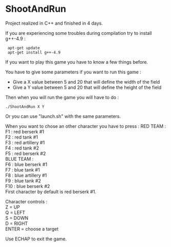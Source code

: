 # ShootAndRun

Project realized in C++ and finished in 4 days.

If you are experiencing some troubles during compilation try to install g++-4.9 :
```
 apt-get update
 apt-get install g++-4.9
```

If you want to play this game you have to know a few things before.

You have to give some parameters if you want to run this game :
- Give a X value between 5 and 20 that will define the width of the field
- Give a Y value between 5 and 20 that will define the height of the field

Then when you will run the game you will have to do :
```
./ShootAndRun X Y
```

Or you can use "launch.sh" with the same parameters.

When you want to chose an other character you have to press :
RED TEAM :  
    F1 : red berserk #1  
    F2 : red tank #1  
    F3 : red artillery #1  
    F4 : red tank #2  
    F5 : red berserk #2  
BLUE TEAM :  
    F6 : blue berserk #1  
    F7 : blue tank #1  
    F8 : blue artillery #1  
    F9 : blue tank #2  
    F10 : blue berserk #2  
First character by default is red berserk #1.


Character controls :  
    Z = UP  
    Q = LEFT  
    S = DOWN  
    D = RIGHT  
    ENTER = choose a target  
    
Use ECHAP to exit the game.
